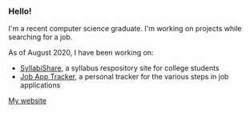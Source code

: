 ### Hello! ###

I'm a recent computer science graduate. I'm working on projects while searching for a job.

As of August 2020, I have been working on:
* [SyllabiShare](https://github.com/SyllabiShare/syllabi-share), a syllabus respository site for college students
* [Job App Tracker](https://github.com/mengsarah/jobapps), a personal tracker for the various steps in job applications

[My website](https://mengsarah.github.io/)

<!--
**mengsarah/mengsarah** is a ✨ _special_ ✨ repository because its `README.md` (this file) appears on your GitHub profile.

Here are some ideas to get you started:

- 🔭 I’m currently working on ...
- 🌱 I’m currently learning ...
- 👯 I’m looking to collaborate on ...
- 🤔 I’m looking for help with ...
- 💬 Ask me about ...
- 📫 How to reach me: ...
- 😄 Pronouns: ...
- ⚡ Fun fact: ...
-->
